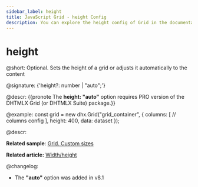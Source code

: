 ```yaml
---
sidebar_label: height
title: JavaScript Grid - height Config 
description: You can explore the height config of Grid in the documentation of the DHTMLX JavaScript UI library. Browse developer guides and API reference, try out code examples and live demos, and download a free 30-day evaluation version of DHTMLX Suite.
---
```


# height

@short: Optional. Sets the height of a grid or adjusts it automatically to the content

@signature: {'height?: number | "auto";'}

@descr:
{{pronote The **height: "auto"** option requires PRO version of the DHTMLX Grid (or DHTMLX Suite) package.}}

@example:
const grid = new dhx.Grid("grid_container", {
	columns: [
		// columns config
	],
	height: 400,
	data: dataset
});

@descr: 

**Related sample**: [Grid. Custom sizes](https://snippet.dhtmlx.com/ffxj6se0)

**Related article:** [Width/height](grid/configuration.md#widthheight)

@changelog: 

- The **"auto"** option was added in v8.1
